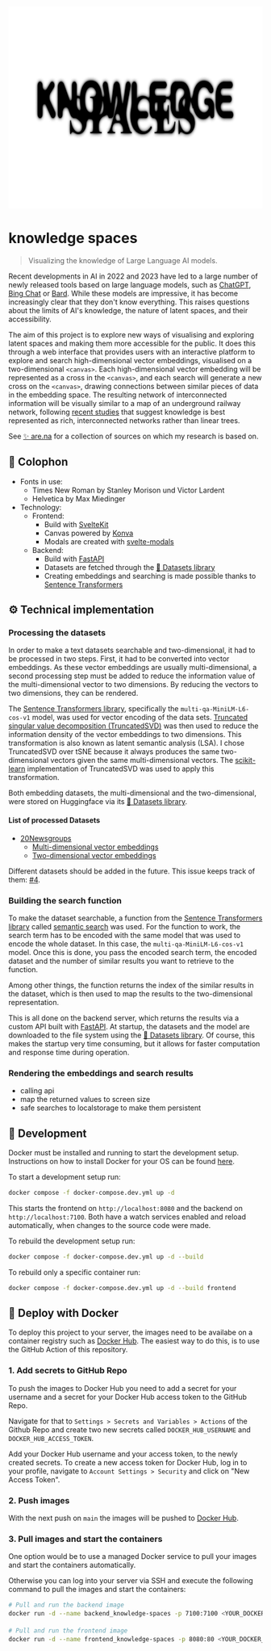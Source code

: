<p align="center">
    <picture>
        <source media="(prefers-color-scheme: dark)" srcset="./.github/logo-dark.webp">
        <source media="(prefers-color-scheme: light)" srcset="./.github/logo-light.webp">
        <img alt="knowledge spaces" src="./.github/logo-light.webp" width="800" height="400" style="max-width: 100%;">
    </picture>
</p>

# knowledge spaces

> Visualizing the knowledge of Large Language AI models.

Recent developments in AI in 2022 and 2023 have led to a large number of newly released tools based on large language models, such as [ChatGPT](https://chat.openai.com/), [Bing Chat](https://copilot.microsoft.com/) or [Bard](https://bard.google.com/chat). While these models are impressive, it has become increasingly clear that they don't know everything. This raises questions about the limits of AI's knowledge, the nature of latent spaces, and their accessibility.

The aim of this project is to explore new ways of visualising and exploring latent spaces and making them more accessible for the public. It does this through a web interface that provides users with an interactive platform to explore and search high-dimensional vector embeddings, visualised on a two-dimensional `<canvas>`. Each high-dimensional vector embedding will be represented as a cross in the `<canvas>`, and each search will generate a new cross on the `<canvas>`, drawing connections between similar pieces of data in the embedding space. The resulting network of interconnected information will be visually similar to a map of an underground railway network, following [recent studies](https://www.ted.com/talks/manuel_lima_a_visual_history_of_human_knowledge) that suggest knowledge is best represented as rich, interconnected networks rather than linear trees.

See [✨ are.na](https://www.are.na/francesco-scheffczyk/knowledge-spaces) for a collection of sources on which my research is based on.

## 📝 Colophon

- Fonts in use:
  - Times New Roman by Stanley Morison und Victor Lardent
  - Helvetica by Max Miedinger
- Technology:
  - Frontend:
    - Build with [SvelteKit](https://kit.svelte.dev/)
    - Canvas powered by [Konva](https://konvajs.org/)
    - Modals are created with [svelte-modals](https://svelte-modals.mattjennings.io/)
  - Backend:
    - Build with [FastAPI](https://fastapi.tiangolo.com/)
    - Datasets are fetched through the [🤗 Datasets library](https://huggingface.co/docs/datasets/index)
    - Creating embeddings and searching is made possible thanks to [Sentence Transformers](https://www.sbert.net/)

## ⚙️ Technical implementation

### Processing the datasets

In order to make a text datasets searchable and two-dimensional, it had to be processed in two steps. First, it had to be converted into vector embeddings. As these vector embeddings are usually multi-dimensional, a second processing step must be added to reduce the information value of the multi-dimensional vector to two dimensions. By reducing the vectors to two dimensions, they can be rendered.

The [Sentence Transformers library](https://www.sbert.net/), specifically the `multi-qa-MiniLM-L6-cos-v1` model, was used for vector encoding of the data sets. [Truncated singular value decomposition (TruncatedSVD)](https://scikit-learn.org/stable/modules/generated/sklearn.decomposition.TruncatedSVD.html#sklearn.decomposition.TruncatedSVD) was then used to reduce the information density of the vector embeddings to two dimensions. This transformation is also known as latent semantic analysis (LSA). I chose TruncatedSVD over tSNE because it always produces the same two-dimensional vectors given the same multi-dimensional vectors. The [scikit-learn](https://scikit-learn.org/stable/index.html) implementation of TruncatedSVD was used to apply this transformation.

Both embedding datasets, the multi-dimensional and the two-dimensional, were stored on Huggingface via its [🤗 Datasets library](https://huggingface.co/docs/datasets/index).

#### List of processed Datasets

- [20Newsgroups](http://qwone.com/~jason/20Newsgroups/)
  - [Multi-dimensional vector embeddings](https://huggingface.co/datasets/fscheffczyk/20newsgroups_embeddings)
  - [Two-dimensional vector embeddings](https://huggingface.co/datasets/fscheffczyk/2D_20newsgroups_embeddings)

Different datasets should be added in the future. This issue keeps track of them: [#4](https://github.com/Francesco-Sch/knowledge-spaces/issues/4).

### Building the search function

To make the dataset searchable, a function from the [Sentence Transformers library](https://www.sbert.net/) called [semantic search](https://www.sbert.net/examples/applications/semantic-search/README.html#util-semantic-search) was used. For the function to work, the search term has to be encoded with the same model that was used to encode the whole dataset. In this case, the `multi-qa-MiniLM-L6-cos-v1` model. Once this is done, you pass the encoded search term, the encoded dataset and the number of similar results you want to retrieve to the function.

Among other things, the function returns the index of the similar results in the dataset, which is then used to map the results to the two-dimensional representation.

This is all done on the backend server, which returns the results via a custom API built with [FastAPI](https://fastapi.tiangolo.com/). At startup, the datasets and the model are downloaded to the file system using the [🤗 Datasets library](https://huggingface.co/docs/datasets/index). Of course, this makes the startup very time consuming, but it allows for faster computation and response time during operation.

### Rendering the embeddings and search results

- calling api
- map the returned values to screen size
- safe searches to localstorage to make them persistent

## 🚧 Development

Docker must be installed and running to start the development setup. Instructions on how to install Docker for your OS can be found [here](https://docs.docker.com/desktop/install/mac-install/).

To start a development setup run:

```bash
docker compose -f docker-compose.dev.yml up -d
```

This starts the frontend on `http://localhost:8080` and the backend on `http://localhost:7100`.
Both have a watch services enabled and reload automatically, when changes to the source code were made.

To rebuild the development setup run:

```bash
docker compose -f docker-compose.dev.yml up -d --build
```

To rebuild only a specific container run:

```bash
docker compose -f docker-compose.dev.yml up -d --build frontend
```

## 🐳 Deploy with Docker

To deploy this project to your server, the images need to be availabe on a container registry such as [Docker Hub](https://hub.docker.com/). The easiest way to do this, is to use the GitHub Action of this repository.

### 1. Add secrets to GitHub Repo

To push the images to Docker Hub you need to add a secret for your username and a secret for your Docker Hub access token to the GitHub Repo.

Navigate for that to `Settings > Secrets and Variables > Actions` of the Github Repo and create two new secrets called `DOCKER_HUB_USERNAME` and `DOCKER_HUB_ACCESS_TOKEN`.

Add your Docker Hub username and your access token, to the newly created secrets. To create a new access token for Docker Hub, log in to your profile, navigate to `Account Settings > Security` and click on "New Access Token".

### 2. Push images

With the next push on `main` the images will be pushed to [Docker Hub](https://hub.docker.com/).

### 3. Pull images and start the containers

One option would be to use a managed Docker service to pull your images and start the containers automatically.

Otherwise you can log into your server via SSH and execute the following command to pull the images and start the containers:

```bash
# Pull and run the backend image
docker run -d --name backend_knowledge-spaces -p 7100:7100 <YOUR_DOCKER_HUB_USERNAME>/backend_knowledge-spaces:latest

# Pull and run the frontend image
docker run -d --name frontend_knowledge-spaces -p 8080:80 <YOUR_DOCKER_HUB_USERNAME>/frontend_knowledge-spaces:latest
```
